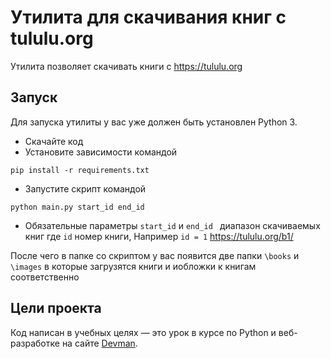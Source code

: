 # Утилита для скачивания книг с tululu.org

Утилита позволяет скачивать книги с https://tululu.org


## Запуск

Для запуска утилиты у вас уже должен быть установлен Python 3.

- Скачайте код
- Установите зависимости командой
```
pip install -r requirements.txt
```
- Запустите скрипт командой
```
python main.py start_id end_id
```
- Обязательные параметры `start_id` и `end_id ` диапазон скачиваемых книг где `id`
номер книги, Например `id = 1` https://tululu.org/b1/

После чего в папке со скриптом у вас появится две папки `\books` и `\images` в которые загрузятся
книги и иобложки к книгам соответственно


## Цели проекта

Код написан в учебных целях — это урок в курсе по Python и веб-разработке на сайте [Devman](https://dvmn.org).
